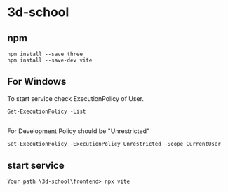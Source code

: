 # 3d-school

## npm
```dotenv
npm install --save three
npm install --save-dev vite
```

## For Windows
To start service check ExecutionPolicy of User.
```dotenv
Get-ExecutionPolicy -List
```
##
For Development Policy should be "Unrestricted"
```dotenv
Set-ExecutionPolicy -ExecutionPolicy Unrestricted -Scope CurrentUser
```

## start service
```dotenv
Your path \3d-school\frontend> npx vite
```